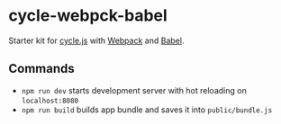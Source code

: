 # cycle-webpck-babel
Starter kit for [cycle.js](http://cycle.js.org) with [Webpack](http://webpack.github.io) and [Babel](http://babeljs.io).

## Commands

- `npm run dev` starts development server with hot reloading on `localhost:8080`
- `npm run build` builds app bundle and saves it into `public/bundle.js`
